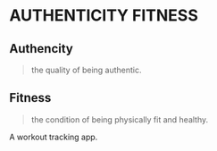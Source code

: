 # AUTHENTICITY FITNESS

## Authencity

> the quality of being authentic.

## Fitness

> the condition of being physically fit and healthy.

A workout tracking app.